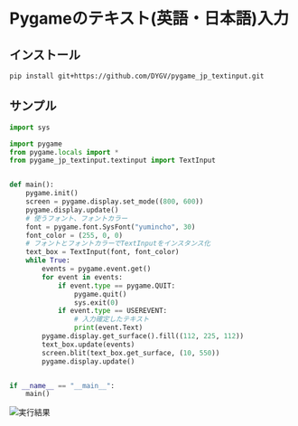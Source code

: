 # Pygameのテキスト(英語・日本語)入力
## インストール
```
pip install git+https://github.com/DYGV/pygame_jp_textinput.git
```

## サンプル
```python
import sys

import pygame
from pygame.locals import *
from pygame_jp_textinput.textinput import TextInput


def main():
    pygame.init()
    screen = pygame.display.set_mode((800, 600))
    pygame.display.update()
    # 使うフォント、フォントカラー
    font = pygame.font.SysFont("yumincho", 30)
    font_color = (255, 0, 0)
    # フォントとフォントカラーでTextInputをインスタンス化
    text_box = TextInput(font, font_color)
    while True:
        events = pygame.event.get()
        for event in events:
            if event.type == pygame.QUIT:
                pygame.quit()
                sys.exit(0)
            if event.type == USEREVENT:
                # 入力確定したテキスト
                print(event.Text)
        pygame.display.get_surface().fill((112, 225, 112))
        text_box.update(events)
        screen.blit(text_box.get_surface, (10, 550))
        pygame.display.update()


if __name__ == "__main__":
    main()
```
![実行結果](https://user-images.githubusercontent.com/8480644/117116657-941ea480-adc9-11eb-97fd-90c3400f4bfa.gif)

